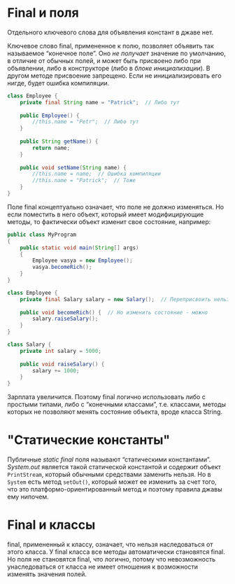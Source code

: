 # Final и поля

Отдельного ключевого слова для объявления констант в джаве нет.

Ключевое слово final, примененное к полю, позволяет объявить так называемое “конечное поле”. Оно *не получает* значение по умолчанию, в отличие от обычных полей, и может быть присвоено либо при объявлении, либо в конструкторе (либо в *блоке инициализации*). В другом методе присвоение запрещено. Если не инициализировать его нигде, будет ошибка компиляции.

```java
class Employee {
    private final String name = "Patrick";  // Либо тут
    
    public Employee() {
		//this.name = "Petr";  // Либо тут
    }
    
    public String getName() {
		return name;
    }
    
    public void setName(String name) {
		//this.name = name;  // Ошибка компиляции
		//this.name = "Patrick";  // Тоже
    }
}

```

Поле final концептуально означает, что поле не должно изменяться. Но если поместить в него объект, который имеет модифицирующие методы, то фактически объект изменит свое состояние, например:

```java
public class MyProgram
{
    public static void main(String[] args)
    {
        Employee vasya = new Employee();
        vasya.becomeRich();
    }
}

class Employee {
    private final Salary salary = new Salary();  // Переприсвоить нельзя
    
    public void becomeRich() {  // Но изменить состояние - можно
        salary.raiseSalary();
    }
}

class Salary {
    private int salary = 5000;
    
    public void raiseSalary() {
        salary += 1000;
    }
}

```

Зарплата увеличится. Поэтому final логично использовать либо с простыми типами, либо с “конечными классами”, т.е. классами, методы которых не позволяют менять состояние объекта, вроде класса String.

# "Статические константы"

Публичные *static final* поля называют “статическими константами”. *System.out* является такой статической константой и содержит объект `PrintStream`, который обычными средствами заменить нельзя. Но в `System` есть метод `setOut()`, который может ее изменить за счет того, что это платформо-ориентированный метод и поэтому правила джавы ему нипочем.

# Final и классы

final, примененный к классу, означает, что нельзя наследоваться от этого класса. У final класса все методы автоматически становятся final. Но поля не становятся final, что логично, потому что невозможность унаследоваться от класса не имеет отношения к возможности изменять значения полей.